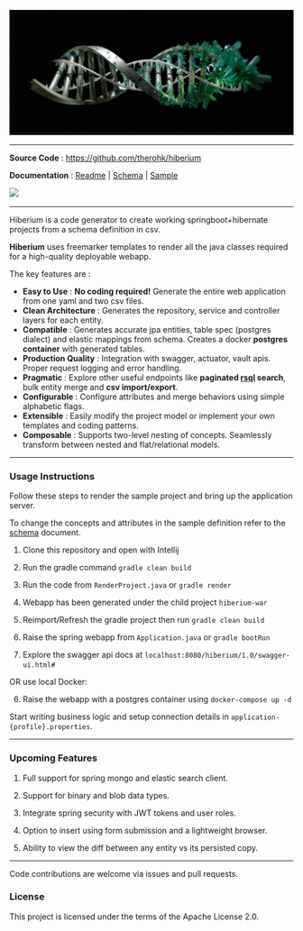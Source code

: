 
![image](docs/images/readme-header.png)

---

**Source Code** : https://github.com/therohk/hiberium

**Documentation** : [Readme](README.md) | [Schema](SCHEMA.md) | [Sample](hiberium-gen/src/main/resources/hibernate-render.yaml)

![](https://github.com/therohk/hiberium/actions/workflows/gradle.yml/badge.svg)

---

Hiberium is a code generator to create working springboot+hibernate projects from a schema definition in csv.

**Hiberium** uses freemarker templates to render all the java classes required for a high-quality deployable webapp. 

The key features are :

* **Easy to Use** : **No coding required!** Generate the entire web application from one yaml and two csv files.
* **Clean Architecture** : Generates the repository, service and controller layers for each entity.
* **Compatible** : Generates accurate jpa entities, table spec (postgres dialect) and elastic mappings from schema. Creates a docker **postgres container** with generated tables.
* **Production Quality** : Integration with swagger, actuator, vault apis. Proper request logging and error handling.
* **Pragmatic** : Explore other useful endpoints like **paginated [rsql](RSQLEXP.md) search**, bulk entity merge and **csv import/export**.
* **Configurable** : Configure attributes and merge behaviors using simple alphabetic flags.
* **Extensible** : Easily modify the project model or implement your own templates and coding patterns.
* **Composable** : Supports two-level nesting of concepts. Seamlessly transform between nested and flat/relational models.

---

### Usage Instructions

Follow these steps to render the sample project and bring up the application server.

To change the concepts and attributes in the sample definition refer to the [schema](SCHEMA.md) document.

1. Clone this repository and open with Intellij

2. Run the gradle command `gradle clean build`

3. Run the code from `RenderProject.java` or `gradle render`

4. Webapp has been generated under the child project `hiberium-war`

5. Reimport/Refresh the gradle project then run `gradle clean build`

6. Raise the spring webapp from `Application.java` or `gradle bootRun`

7. Explore the swagger api docs at `localhost:8080/hiberium/1.0/swagger-ui.html#`

OR use local Docker:

6. Raise the webapp with a postgres container using `docker-compose up -d`

Start writing business logic and setup connection details in `application-{profile}.properties`.

---

### Upcoming Features

1. Full support for spring mongo and elastic search client.

2. Support for binary and blob data types.

3. Integrate spring security with JWT tokens and user roles.

4. Option to insert using form submission and a lightweight browser.

5. Ability to view the diff between any entity vs its persisted copy.

---

Code contributions are welcome via issues and pull requests.

### License

This project is licensed under the terms of the Apache License 2.0.
